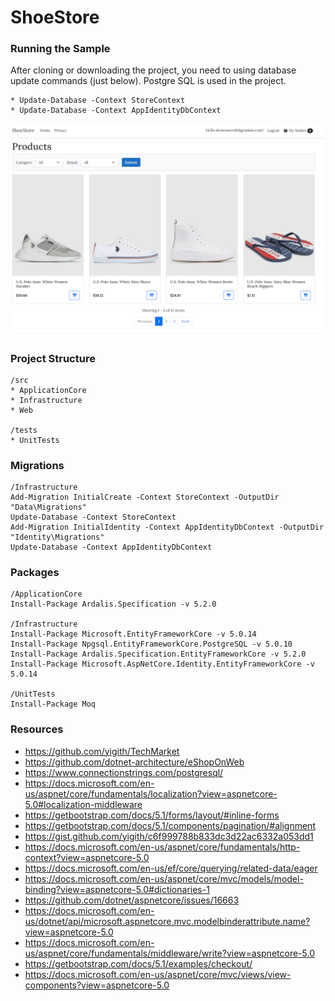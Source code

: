 # ShoeStore

### Running the Sample
After cloning or downloading the project, you need to using database update commands (just below). Postgre SQL is used in the project.
```
* Update-Database -Context StoreContext
* Update-Database -Context AppIdentityDbContext
```
![image](https://raw.githubusercontent.com/burakyuz1/ShoeStore/main/usage.png?token=GHSAT0AAAAAABROC7M7YPGJREKLGVE3LERWYRQPESA)

### Project Structure
```
/src
* ApplicationCore
* Infrastructure
* Web

/tests
* UnitTests
```

### Migrations
```
/Infrastructure
Add-Migration InitialCreate -Context StoreContext -OutputDir "Data\Migrations"
Update-Database -Context StoreContext
Add-Migration InitialIdentity -Context AppIdentityDbContext -OutputDir "Identity\Migrations"
Update-Database -Context AppIdentityDbContext
```

### Packages
```
/ApplicationCore
Install-Package Ardalis.Specification -v 5.2.0

/Infrastructure
Install-Package Microsoft.EntityFrameworkCore -v 5.0.14
Install-Package Npgsql.EntityFrameworkCore.PostgreSQL -v 5.0.10
Install-Package Ardalis.Specification.EntityFrameworkCore -v 5.2.0
Install-Package Microsoft.AspNetCore.Identity.EntityFrameworkCore -v 5.0.14

/UnitTests
Install-Package Moq
```

### Resources
* https://github.com/yigith/TechMarket
* https://github.com/dotnet-architecture/eShopOnWeb
* https://www.connectionstrings.com/postgresql/
* https://docs.microsoft.com/en-us/aspnet/core/fundamentals/localization?view=aspnetcore-5.0#localization-middleware
* https://getbootstrap.com/docs/5.1/forms/layout/#inline-forms
* https://getbootstrap.com/docs/5.1/components/pagination/#alignment
* https://gist.github.com/yigith/c6f999788b833dc3d22ac6332a053dd1
* https://docs.microsoft.com/en-us/aspnet/core/fundamentals/http-context?view=aspnetcore-5.0
* https://docs.microsoft.com/en-us/ef/core/querying/related-data/eager
* https://docs.microsoft.com/en-us/aspnet/core/mvc/models/model-binding?view=aspnetcore-5.0#dictionaries-1
* https://github.com/dotnet/aspnetcore/issues/16663
* https://docs.microsoft.com/en-us/dotnet/api/microsoft.aspnetcore.mvc.modelbinderattribute.name?view=aspnetcore-5.0
* https://docs.microsoft.com/en-us/aspnet/core/fundamentals/middleware/write?view=aspnetcore-5.0
* https://getbootstrap.com/docs/5.1/examples/checkout/
* https://docs.microsoft.com/en-us/aspnet/core/mvc/views/view-components?view=aspnetcore-5.0
